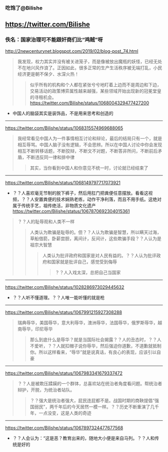 ### 吃饱了@Bilishe
https://twitter.com/Bilishe
---
### 佚名：国家治理可不能跟奸商们比“鸡贼”呀
http://2newcenturynet.blogspot.com/2019/02/blog-post_74.html
>我发现，权力其实并没有被关进笼子，而是像被放出魔瓶的妖怪，已经无处不在地兴风作浪了。正因如此，很多正常的生产生活秩序被无端打乱，小民经济更是朝不保夕、水深火热！
>>似乎所有的机构和个人都在紧张兮兮地盯着上边而不是周边和下边，交易活动的政策博弈属性越来越强，某些领域开始出现新的冠冕堂皇的寻租机会。
https://twitter.com/Bilishe/status/1068004329477427200
- 中国人的脑袋其实是装饰品，不是用来思考和创造的
---
https://twitter.com/Bilishe/status/1068315574969688065
>我经常看见中国人为一件事情相互讨论和辩论，最后的结局只有一个，就是相互辱骂。中国人脑子没有逻辑，不会思辨。所以在中国人讨论中你会发现相互不断转移话题，不断狡辩，不断文不对题，不断答非所问，不断前后矛盾，不断违反同一律和排中律
>>其实，当你看到中国人和你意见不统一时，讨论就已经结束了
---
https://twitter.com/Bilishe/status/1068149797717073921
- ？？人喜欢毫无节制的脱下裤子，然后用肛门把粪便任意摆放。看看这视频，？？人安置粪便的技术娴熟老练，动作干净利落，而且不用手纸。这绝对属于传统手艺，祖传绝活，非物质文化遗产
https://twitter.com/Bilishe/status/1067870692304015361
>？？人的耻辱观和人类不一样
>>人类认为欺骗是耻辱的。但？？人认为欺骗是智慧，所以瞒天过海，草船借箭，卧薪尝胆，离间计，反间计，这些欺骗手段？？人认为是祖宗大智慧
>>>人类认为批评政府和国家是对人民有益的。？？人认为批评政府和国家就是批评自己，感觉受到侮辱
>>>>？？人入戏太深，总把自己当国家
---
https://twitter.com/Bilishe/status/1028286973029445632
- ？？人听不懂道理。？？人唯一能听懂的就是枪
---
https://twitter.com/Bilishe/status/1067991215927308288
>瑞典辱华，美国辱华，意大利辱华，澳洲辱华，法国辱华，俄罗斯辱华，越南辱华，印尼辱华
>>那么到底什么是辱华？就是当国际社会揭露？？人的丑态时，？？人不爱听，？？人就扣帽子说你辱华，然后强迫你道歉，不道歉就抵制你。所以这样看来，“辱华”就是说真话，有良心的表现，应该引以自豪
---
https://twitter.com/Bilishe/status/1067983341679337472
>？？人是被欺压蹂躏的一个群体，总喜欢站在统治者角度看问题。帮统治者辩护，开脱，为统治者站队。
>>？？强大是统治者强大，屁民连屁都不是。战国时期的商鞅提倡“强国弱民”，两千年后的今天居然一模一样。？？历史不断重演了几千年，一点没变，这是人类的奇迹
---
https://twitter.com/Bilishe/status/1067897324477677568
- ？？人会认为：“这是恶？教育出来的，随地大小便是来自马列。？？人和传统是好的